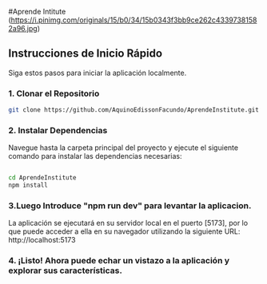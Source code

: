 #Aprende Intitute (https://i.pinimg.com/originals/15/b0/34/15b0343f3bb9ce262c43397381582a96.jpg)

## Instrucciones de Inicio Rápido

Siga estos pasos para iniciar la aplicación localmente.

### 1. Clonar el Repositorio

```bash
git clone https://github.com/AquinoEdissonFacundo/AprendeInstitute.git
```
### 2. Instalar Dependencias
Navegue hasta la carpeta principal del proyecto y ejecute el siguiente comando para instalar las dependencias necesarias:
```bash

cd AprendeInstitute
npm install
```
### 3.Luego Introduce "npm run dev" para levantar la aplicacion.
La aplicación se ejecutará en su servidor local en el puerto [5173], por lo que puede acceder a ella en su navegador utilizando la siguiente URL:
http://localhost:5173

### 4. ¡Listo! Ahora puede echar un vistazo a la aplicación y explorar sus características.


